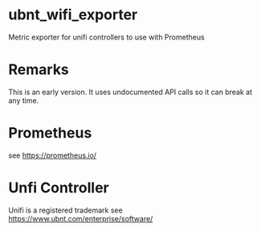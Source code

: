 # ubnt_wifi_exporter
Metric exporter for unifi controllers to use with Prometheus

# Remarks
This is an early version. It uses undocumented API calls so it can break at any  time.

# Prometheus
see https://prometheus.io/

# Unfi Controller
Unifi is a registered trademark
see https://www.ubnt.com/enterprise/software/

